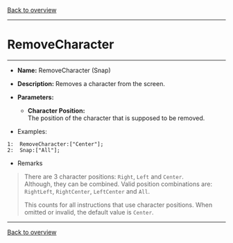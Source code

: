 [Back to overview](index.md)

---
# RemoveCharacter
---
- **Name:** RemoveCharacter (Snap)
- **Description:** Removes a character from the screen.
- **Parameters:**
  - **Character Position:**  
    The position of the character that is supposed to be removed.

- Examples:
```
1:  RemoveCharacter:["Center"];
2:  Snap:["All"];
```

- Remarks
> There are 3 character positions: `Right`, `Left` and `Center`.  
Although, they can be combined. Valid position combinations are: `RightLeft`, `RightCenter`, `LeftCenter` and `All`.
> 
> This counts for all instructions that use character positions. When omitted or invalid, the default value is `Center`.

---
[Back to overview](index.md)